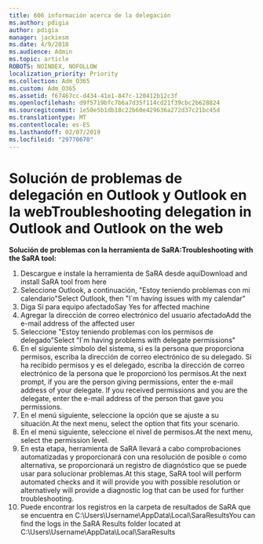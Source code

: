 ```yaml
---
title: 606 información acerca de la delegación
ms.author: pdigia
author: pdigia
manager: jackiesm
ms.date: 4/9/2018
ms.audience: Admin
ms.topic: article
ROBOTS: NOINDEX, NOFOLLOW
localization_priority: Priority
ms.collection: Adm_O365
ms.custom: Adm_O365
ms.assetid: f67467cc-d434-41e1-847c-120412b12c3f
ms.openlocfilehash: d9f5719bfc7b6a7d35f114cd21f39cbc2b628824
ms.sourcegitcommit: 1e50e5b1db18c22b60e429636a272d37c21bc45d
ms.translationtype: MT
ms.contentlocale: es-ES
ms.lasthandoff: 02/07/2019
ms.locfileid: "29770670"
---
```

# <a name="troubleshooting-delegation-in-outlook-and-outlook-on-the-web"></a><span data-ttu-id="c79fd-102">Solución de problemas de delegación en Outlook y Outlook en la web</span><span class="sxs-lookup"><span data-stu-id="c79fd-102">Troubleshooting delegation in Outlook and Outlook on the web</span></span>

<span data-ttu-id="c79fd-103">**Solución de problemas con la herramienta de SaRA:**</span><span class="sxs-lookup"><span data-stu-id="c79fd-103">**Troubleshooting with the SaRA tool:**</span></span>

1. <span data-ttu-id="c79fd-104">Descargue e instale la herramienta de SaRA desde aquí</span><span class="sxs-lookup"><span data-stu-id="c79fd-104">Download and install SaRA tool from here</span></span>
1. <span data-ttu-id="c79fd-105">Seleccione Outlook, a continuación, "Estoy teniendo problemas con mi calendario"</span><span class="sxs-lookup"><span data-stu-id="c79fd-105">Select Outlook, then "I\`m having issues with my calendar"</span></span>
1. <span data-ttu-id="c79fd-106">Diga Sí para equipo afectado</span><span class="sxs-lookup"><span data-stu-id="c79fd-106">Say Yes for affected machine</span></span>
1. <span data-ttu-id="c79fd-107">Agregar la dirección de correo electrónico del usuario afectado</span><span class="sxs-lookup"><span data-stu-id="c79fd-107">Add the e-mail address of the affected user</span></span>
1. <span data-ttu-id="c79fd-108">Seleccione "Estoy teniendo problemas con los permisos de delegado"</span><span class="sxs-lookup"><span data-stu-id="c79fd-108">Select "I\`m having problems with delegate permissions"</span></span>
1. <span data-ttu-id="c79fd-p101">En el siguiente símbolo del sistema, si es la persona que proporciona permisos, escriba la dirección de correo electrónico de su delegado. Si ha recibido permisos y es el delegado, escriba la dirección de correo electrónico de la persona que le proporcionó los permisos.</span><span class="sxs-lookup"><span data-stu-id="c79fd-p101">At the next prompt, if you are the person giving permissions, enter the e-mail address of your delegate. If you received permissions and you are the delegate, enter the e-mail address of the person that gave you permissions.</span></span>
1. <span data-ttu-id="c79fd-111">En el menú siguiente, seleccione la opción que se ajuste a su situación.</span><span class="sxs-lookup"><span data-stu-id="c79fd-111">At the next menu, select the option that fits your scenario.</span></span> 
1. <span data-ttu-id="c79fd-112">En el menú siguiente, seleccione el nivel de permisos.</span><span class="sxs-lookup"><span data-stu-id="c79fd-112">At the next menu, select the permission level.</span></span>
1. <span data-ttu-id="c79fd-113">En esta etapa, herramienta de SaRA llevará a cabo comprobaciones automatizadas y proporcionará con una resolución de posible o como alternativa, se proporcionará un registro de diagnóstico que se puede usar para solucionar problemas.</span><span class="sxs-lookup"><span data-stu-id="c79fd-113">At this stage, SaRA tool will perform automated checks and it will provide you with possible resolution or alternatively will provide a diagnostic log that can be used for further troubleshooting.</span></span>
1. <span data-ttu-id="c79fd-114">Puede encontrar los registros en la carpeta de resultados de SaRA que se encuentra en C:\Users\Username\AppData\Local\SaraResults</span><span class="sxs-lookup"><span data-stu-id="c79fd-114">You can find the logs in the SaRA Results folder located at C:\Users\Username\AppData\Local\SaraResults</span></span>